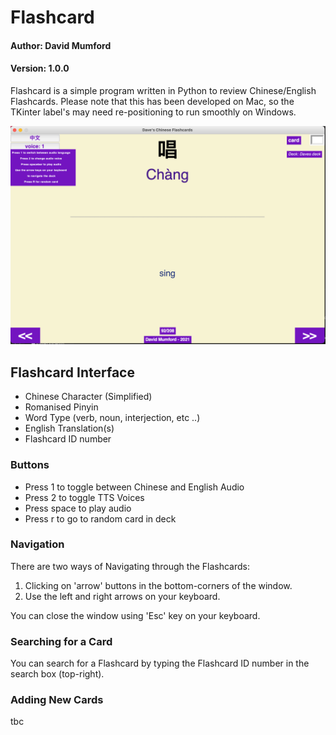 # Flashcard
#### Author: David Mumford
#### Version: 1.0.0

Flashcard is a simple program written in Python to review Chinese/English Flashcards.
Please note that this has been developed on Mac, so the TKinter label's may need 
re-positioning to run smoothly on Windows.

![GUI Screenshot](https://github.com/dmumford/Flashcards/blob/main/assets/img/Screenshot.png?raw=true)

## Flashcard Interface
* Chinese Character (Simplified)
* Romanised Pinyin
* Word Type (verb, noun, interjection, etc ..)
* English Translation(s)
* Flashcard ID number

### Buttons
* Press 1 to toggle between Chinese and English Audio
* Press 2 to toggle TTS Voices
* Press space to play audio
* Press r to go to random card in deck

### Navigation
There are two ways of Navigating through the Flashcards:

1. Clicking on 'arrow' buttons in the bottom-corners of the window.
2. Use the left and right arrows on your keyboard.

You can close the window using 'Esc' key on your keyboard.

### Searching for a Card
You can search for a Flashcard by typing the Flashcard ID number in the search box (top-right).

### Adding New Cards

tbc
